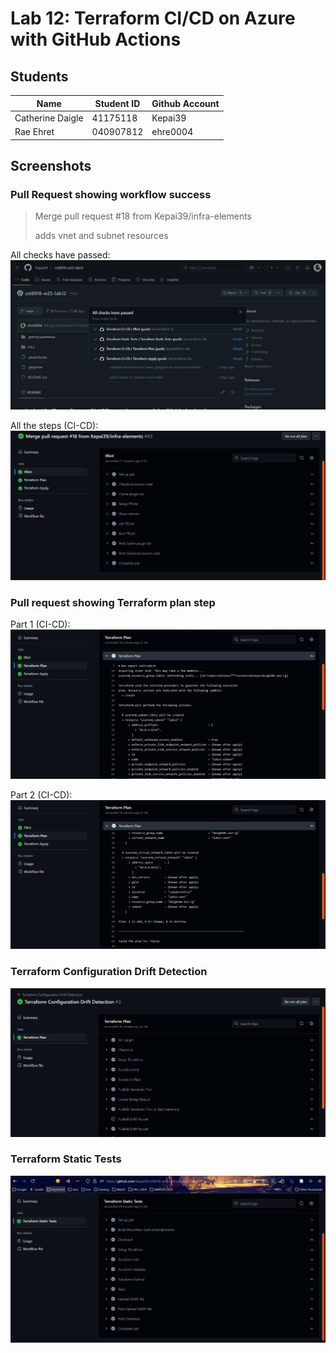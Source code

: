 # Lab 12: Terraform CI/CD on Azure with GitHub Actions

## Students

| Name             | Student ID | Github Account  |
| ---------------- | ---------- | --------------- |
| Catherine Daigle | 41175118   | Kepai39         |
| Rae Ehret        | 040907812  | ehre0004        |

## Screenshots

### Pull Request showing workflow success

>Merge pull request #18 from Kepai39/infra-elements
>
>adds vnet and subnet resources

All checks have passed:
![Screenshot 1](./screenshots/screenshot1.png)

All the steps (CI-CD):
![Screenshot 2](./screenshots/screenshot2.png)

### Pull request showing Terraform plan step

Part 1 (CI-CD):
![Screenshot 3](./screenshots/screenshot3.png)

Part 2 (CI-CD):
![Screenshot 4](./screenshots/screenshot4.png)

### Terraform Configuration Drift Detection

![Screenshot 5](./screenshots/screenshot5.png)

### Terraform Static Tests

![Screenshot 6](./screenshots/screenshot6.png)